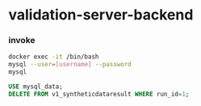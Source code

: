 # validation-server-backend

### invoke

```bash
docker exec -it /bin/bash
mysql --user=[username] --password
mysql
```

```sql
USE mysql_data;
DELETE FROM v1_syntheticdataresult WHERE run_id=1;
```



```
```